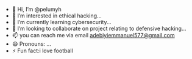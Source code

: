 - 👋 Hi, I’m @pelumyh
- 👀 I’m interested in ethical hacking...
- 🌱 I’m currently learning cybersecurity...
- 💞️ I’m looking to collaborate on project relating to defensive hacking...
- 📫 you can reach me via email adebiyiemmanuel577@gmail.com
- 😄 Pronouns: ...
- ⚡ Fun fact:i love football

<!---
pelumyh/pelumyh is a ✨ special ✨ repository because its `README.md` (this file) appears on your GitHub profile.
You can click the Preview link to take a look at your changes.
--->
